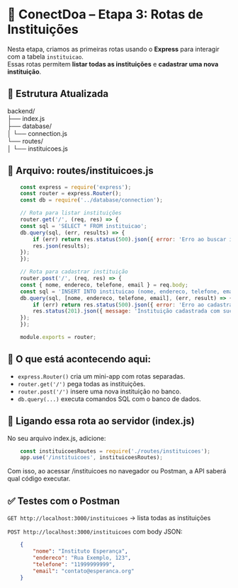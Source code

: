 # 📌 ConectDoa – Etapa 3: Rotas de Instituições

Nesta etapa, criamos as primeiras rotas usando o **Express** para interagir com a tabela `instituicao`.  
Essas rotas permitem **listar todas as instituições** e **cadastrar uma nova instituição**.


## 📁 Estrutura Atualizada

backend/ <br>
├── index.js <br>
├── database/ <br>
│ └── connection.js <br>
└── routes/ <br>
│ └── instituicoes.js <br>


## 📂 Arquivo: routes/instituicoes.js

```js
    const express = require('express');
    const router = express.Router();
    const db = require('../database/connection');

    // Rota para listar instituições
    router.get('/', (req, res) => {
    const sql = 'SELECT * FROM instituicao';
    db.query(sql, (err, results) => {
        if (err) return res.status(500).json({ error: 'Erro ao buscar instituições' });
        res.json(results);
    });
    });

    // Rota para cadastrar instituição
    router.post('/', (req, res) => {
    const { nome, endereco, telefone, email } = req.body;
    const sql = 'INSERT INTO instituicao (nome, endereco, telefone, email) VALUES (?, ?, ?, ?)';
    db.query(sql, [nome, endereco, telefone, email], (err, result) => {
        if (err) return res.status(500).json({ error: 'Erro ao cadastrar' });
        res.status(201).json({ message: 'Instituição cadastrada com sucesso!' });
    });
    });

    module.exports = router;
```

## 🧠 O que está acontecendo aqui:
- `express.Router()` cria um mini-app com rotas separadas.
- `router.get('/')` pega todas as instituições.
- `router.post('/')` insere uma nova instituição no banco.
- `db.query(...)` executa comandos SQL com o banco de dados.

## 🔗 Ligando essa rota ao servidor (index.js)

No seu arquivo index.js, adicione:
```js
    const instituicoesRoutes = require('./routes/instituicoes');
    app.use('/instituicoes', instituicoesRoutes);
```
Com isso, ao acessar /instituicoes no navegador ou Postman, a API saberá qual código executar.

## ✅ Testes com o Postman
`GET http://localhost:3000/instituicoes` → lista todas as instituições

`POST http://localhost:3000/instituicoes` com body JSON:

```json
    {
        "nome": "Instituto Esperança",
        "endereco": "Rua Exemplo, 123",
        "telefone": "11999999999",
        "email": "contato@esperanca.org"
    }
```

